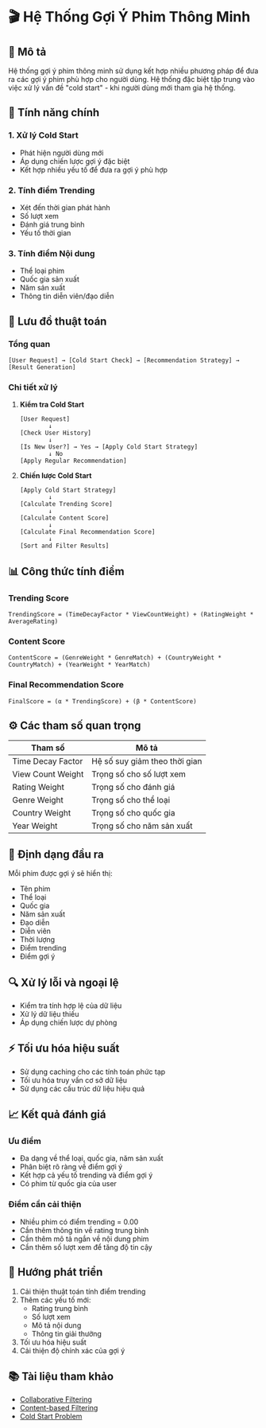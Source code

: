 # 🎬 Hệ Thống Gợi Ý Phim Thông Minh

## 📝 Mô tả
Hệ thống gợi ý phim thông minh sử dụng kết hợp nhiều phương pháp để đưa ra các gợi ý phim phù hợp cho người dùng. Hệ thống đặc biệt tập trung vào việc xử lý vấn đề "cold start" - khi người dùng mới tham gia hệ thống.

## 🎯 Tính năng chính

### 1. Xử lý Cold Start
- Phát hiện người dùng mới
- Áp dụng chiến lược gợi ý đặc biệt
- Kết hợp nhiều yếu tố để đưa ra gợi ý phù hợp

### 2. Tính điểm Trending
- Xét đến thời gian phát hành
- Số lượt xem
- Đánh giá trung bình
- Yếu tố thời gian

### 3. Tính điểm Nội dung
- Thể loại phim
- Quốc gia sản xuất
- Năm sản xuất
- Thông tin diễn viên/đạo diễn

## 🔄 Lưu đồ thuật toán

### Tổng quan
```
[User Request] → [Cold Start Check] → [Recommendation Strategy] → [Result Generation]
```

### Chi tiết xử lý
1. **Kiểm tra Cold Start**
   ```
   [User Request]
           ↓
   [Check User History]
           ↓
   [Is New User?] → Yes → [Apply Cold Start Strategy]
           ↓ No
   [Apply Regular Recommendation]
   ```

2. **Chiến lược Cold Start**
   ```
   [Apply Cold Start Strategy]
           ↓
   [Calculate Trending Score]
           ↓
   [Calculate Content Score]
           ↓
   [Calculate Final Recommendation Score]
           ↓
   [Sort and Filter Results]
   ```

## 📊 Công thức tính điểm

### Trending Score
```
TrendingScore = (TimeDecayFactor * ViewCountWeight) + (RatingWeight * AverageRating)
```

### Content Score
```
ContentScore = (GenreWeight * GenreMatch) + (CountryWeight * CountryMatch) + (YearWeight * YearMatch)
```

### Final Recommendation Score
```
FinalScore = (α * TrendingScore) + (β * ContentScore)
```

## ⚙️ Các tham số quan trọng

| Tham số | Mô tả |
|---------|--------|
| Time Decay Factor | Hệ số suy giảm theo thời gian |
| View Count Weight | Trọng số cho số lượt xem |
| Rating Weight | Trọng số cho đánh giá |
| Genre Weight | Trọng số cho thể loại |
| Country Weight | Trọng số cho quốc gia |
| Year Weight | Trọng số cho năm sản xuất |

## 🎨 Định dạng đầu ra

Mỗi phim được gợi ý sẽ hiển thị:
- Tên phim
- Thể loại
- Quốc gia
- Năm sản xuất
- Đạo diễn
- Diễn viên
- Thời lượng
- Điểm trending
- Điểm gợi ý

## 🔍 Xử lý lỗi và ngoại lệ

- Kiểm tra tính hợp lệ của dữ liệu
- Xử lý dữ liệu thiếu
- Áp dụng chiến lược dự phòng

## ⚡ Tối ưu hóa hiệu suất

- Sử dụng caching cho các tính toán phức tạp
- Tối ưu hóa truy vấn cơ sở dữ liệu
- Sử dụng các cấu trúc dữ liệu hiệu quả

## 📈 Kết quả đánh giá

### Ưu điểm
- Đa dạng về thể loại, quốc gia, năm sản xuất
- Phân biệt rõ ràng về điểm gợi ý
- Kết hợp cả yếu tố trending và điểm gợi ý
- Có phim từ quốc gia của user

### Điểm cần cải thiện
- Nhiều phim có điểm trending = 0.00
- Cần thêm thông tin về rating trung bình
- Cần thêm mô tả ngắn về nội dung phim
- Cần thêm số lượt xem để tăng độ tin cậy

## 🔮 Hướng phát triển

1. Cải thiện thuật toán tính điểm trending
2. Thêm các yếu tố mới:
   - Rating trung bình
   - Số lượt xem
   - Mô tả nội dung
   - Thông tin giải thưởng
3. Tối ưu hóa hiệu suất
4. Cải thiện độ chính xác của gợi ý

## 📚 Tài liệu tham khảo

- [Collaborative Filtering](https://en.wikipedia.org/wiki/Collaborative_filtering)
- [Content-based Filtering](https://en.wikipedia.org/wiki/Content-based_filtering)
- [Cold Start Problem](https://en.wikipedia.org/wiki/Cold_start_(computing))
